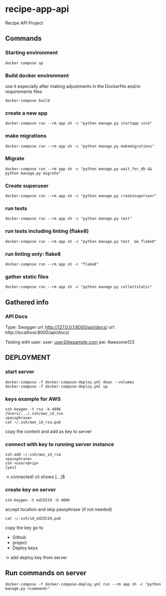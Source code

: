 # recipe-app-api
Recipe API Project

## Commands
### Starting environment
```
docker compose up
```

### Build docker environment
use it especially after making adjustments in the Dockerfile and/or requirements files
```
docker-compose build
```

### create a new app
```
docker-compose run --rm app sh -c "python manage.py startapp core"
```

### make migrations
```
docker-compose run --rm app sh -c "python manage.py makemigrations"
```

### Migrate
```
docker-compose run --rm app sh -c "python manage.py wait_for_db && python manage.py migrate"
```

### Create superuser
```
docker-compose run --rm app sh -c "python manage.py createsuperuser"
```


### run tests
```
docker-compose run --rm app sh -c "python manage.py test"
```
### run tests including linting (flake8)
```
docker-compose run --rm app sh -c "python manage.py test  && flake8"
```

### run linting only: flake8
```
docker-compose run --rm app sh -c "flake8"
```

### gather static files
```
docker-compose run --rm app sh -c "python manage.py collectstatic"
```


## Gathered info

### API Docs
Type: Swagger
url: http://127.0.0.1:8000/api/docs/
url: http://localhost:8000/api/docs/

Testing with user:
user: user2@example.com
pw: Awesome123

## DEPLOYMENT

### start server
```
docker-compose -f docker-compose-deploy.yml down --volumes
docker-compose -f docker-compose-deploy.yml up
```

### keys example for AWS
```
ssh-keygen -t rsa -b 4096
/Users/.../.ssh/aws_id_rsa
<passphrase>
cat ~/.ssh/aws_id_rsa.pub
```
copy the content and add as key to server

### connect with key to running server instance
```
ssh-add ~/.ssh/aws_id_rsa
<passphrase>
ssh <user>@<ip>
[yes]
```
-> connected! cli shows [...]$

### create key on server
```
ssh-keygen -t ed25519 -b 4096
```
accept location and skip passphrase (if not needed)
```
cat ~/.ssh/id_ed25519.pub
```
copy the key
go to
- Github
- project
- Deploy keys

-> add deploy key from server

## Run commands on server
```
docker-compose -f docker-compose-deploy.yml run --rm app sh -c "python manage.py <command>"
```
